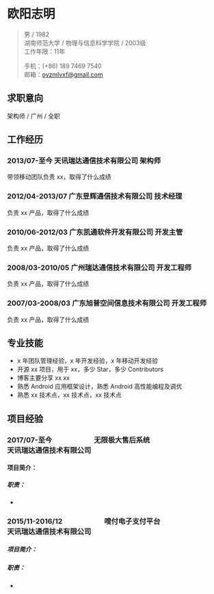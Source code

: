 # 欧阳志明

> 男 / 1982     
> 湖南师范大学 / 物理与信息科学学院 / 2003级     
> 工作年限：11年       
> 
> 手机：(+86) 189 7469 7540   
> 邮箱：oyzmlvxf@gmail.com  

## 求职意向
架构师 / 广州 / 全职   

## 工作经历

### 2013/07-至今                                  天讯瑞达通信技术有限公司                                架构师

带领移动团队负责 xx，取得了什么成绩

### 2012/04-2013/07                         广东昱辉通信技术有限公司                                技术经理

负责 xx 产品，取得了什么成绩

### 2010/06-2012/03                         广东凯通软件开发有限公司                                开发主管

负责 xx 产品，取得了什么成绩

### 2008/03-2010/05                         广州瑞达通信技术有限公司                                开发工程师

负责 xx 产品，取得了什么成绩

### 2007/03-2008/03                         广东旭普空间信息技术有限公司                          开发工程师

负责 xx 产品，取得了什么成绩

## 专业技能


* x 年团队管理经验，x 年开发经验，x 年移动开发经验
* 开源 xx 项目，用于 xx，多少 Star，多少 Contributors
* 博客主要分享 xx xx
* 熟悉 Android 应用框架设计，熟悉 Android 高性能编程及调优
* 熟悉 xx 技术点，xx 技术点，xx 技术点


## 项目经验

### 2017/07-至今　　　　　　无限极大售后系统　　　　　　　　　　 天讯瑞达通信技术有限公司

#### 项目简介：



##### 职责：

* 

### 2015/11-2016/12　　　　　　嗖付电子支付平台　　　　　　　　　　 天讯瑞达通信技术有限公司

##### 项目简介：



##### 职责：

* 



